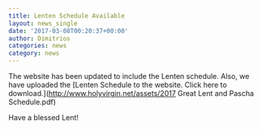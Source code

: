 ```yaml
---
title: Lenten Schedule Available
layout: news_single
date: '2017-03-08T00:20:37+00:00'
author: Dimitrios
categories: news
category: news
---
```

The website has been updated to include the Lenten schedule. Also, we have uploaded the [Lenten Schedule to the website. Click here to download.](http://www.holyvirgin.net/assets/2017 Great Lent and Pascha  Schedule.pdf)  

Have a blessed Lent!